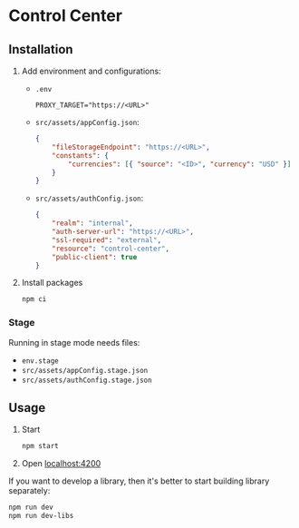 # Control Center

## Installation

1. Add environment and configurations:

    - `.env`
        ```env
        PROXY_TARGET="https://<URL>"
        ```
    - `src/assets/appConfig.json`:
        ```json
        {
            "fileStorageEndpoint": "https://<URL>",
            "constants": {
                "currencies": [{ "source": "<ID>", "currency": "USD" }]
            }
        }
        ```
    - `src/assets/authConfig.json`:
        ```json
        {
            "realm": "internal",
            "auth-server-url": "https://<URL>",
            "ssl-required": "external",
            "resource": "control-center",
            "public-client": true
        }
        ```

2. Install packages
    ```sh
    npm ci
    ```

### Stage

Running in stage mode needs files:

-   `env.stage`
-   `src/assets/appConfig.stage.json`
-   `src/assets/authConfig.stage.json`

## Usage

1. Start
    ```sh
    npm start
    ```
2. Open [localhost:4200](http://localhost:4200/)

If you want to develop a library, then it's better to start building library separately:

```sh
npm run dev
npm run dev-libs
```
